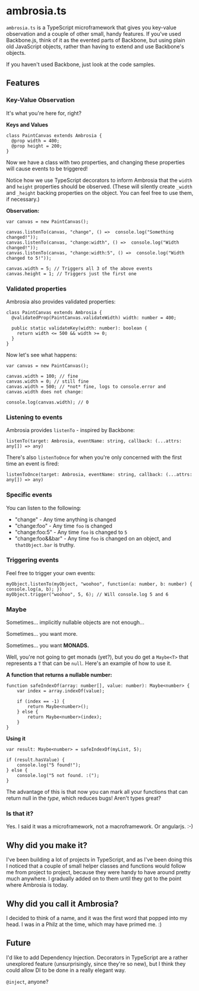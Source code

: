 # ambrosia.ts

`ambrosia.ts` is a TypeScript microframework that gives you key-value observation and a couple of other small, handy features. If you've used Backbone.js, think of it as the evented parts of Backbone, but using plain old JavaScript objects, rather than having to extend and use Backbone's objects. 

If you haven't used Backbone, just look at the code samples.

## Features

### Key-Value Observation

It's what you're here for, right? 

**Keys and Values**

    class PaintCanvas extends Ambrosia {
      @prop width = 400;
      @prop height = 200;
    }

Now we have a class with two properties, and changing these properties will cause events to be triggered! 

Notice how we use TypeScript decorators to inform Ambrosia that the `width` and `height` properties should be observed. (These will silently create `_width` and `_height` backing properties on the object. You can feel free to use them, if necessary.)

**Observation:**

    var canvas = new PaintCanvas();
    
    canvas.listenTo(canvas, "change", () =>  console.log("Something changed!"));
    canvas.listenTo(canvas, "change:width", () =>  console.log("Width changed!"));
    canvas.listenTo(canvas, "change:width:5", () =>  console.log("Width changed to 5!"));

    canvas.width = 5; // Triggers all 3 of the above events
    canvas.height = 1; // Triggers just the first one

### Validated properties

Ambrosia also provides validated properties:

    class PaintCanvas extends Ambrosia {
      @validatedProp(PaintCanvas.validateWidth) width: number = 400;
      
      public static validateKey(width: number): boolean {
        return width <= 500 && width >= 0;
      }
    }

Now let's see what happens:

    var canvas = new PaintCanvas();
    
    canvas.width = 100; // fine
    canvas.width = 0; // still fine
    canvas.width = 500; // *not* fine, logs to console.error and canvas.width does not change:
    
    console.log(canvas.width); // 0

### Listening to events

Ambrosia provides `listenTo` - inspired by Backbone:

    listenTo(target: Ambrosia, eventName: string, callback: (...attrs: any[]) => any)

There's also `listenToOnce` for when you're only concerned with the first time an event is fired:

    listenToOnce(target: Ambrosia, eventName: string, callback: (...attrs: any[]) => any)

### Specific events

You can listen to the following:

* "change" - Any time anything is changed
* "change:foo" - Any time `foo` is changed
* "change:foo:5" - Any time `foo` is changed to `5`
* "change:foo&&bar" - Any time `foo` is changed on an object, and `thatObject.bar` is truthy.

### Triggering events

Feel free to trigger your own events:

    myObject.listenTo(myObject, "woohoo", function(a: number, b: number) { console.log(a, b); })
    myObject.trigger("woohoo", 5, 6); // Will console.log 5 and 6

### Maybe<T>

Sometimes... implicitly nullable objects are not enough...

Sometimes... you want more.

Sometimes... you want **MONADS.**

Well, you're not going to get monads (yet?), but you do get a `Maybe<T>` that represents a `T` that can be `null`. Here's an example of how to use it.

**A function that returns a nullable number:**

    function safeIndexOf(array: number[], value: number): Maybe<number> {
        var index = array.indexOf(value);
        
        if (index == -1) {
            return Maybe<number>();
        } else {
            return Maybe<number>(index);
        }
    }

**Using it**

    var result: Maybe<number> = safeIndexOf(myList, 5);

    if (result.hasValue) {
        console.log("5 found!");
    } else {
        console.log("5 not found. :(");
    }

The advantage of this is that now you can mark all your functions that can return null in the *type*, which reduces bugs! Aren't types great?

### Is that it?

Yes. I said it was a microframework, not a macroframework. Or angularjs. :-)

## Why did you make it?

I've been building a lot of projects in TypeScript, and as I've been doing this I noticed that a couple of small helper classes and functions would follow me from project to project, because they were handy to have around pretty much anywhere. I gradually added on to them until they got to the point where Ambrosia is today.

## Why did you call it Ambrosia?

I decided to think of a name, and it was the first word that popped into my head. I was in a Philz at the time, which may have primed me. :)

## Future

I'd like to add Dependency Injection. Decorators in TypeScript are a rather unexplored feature (unsurprisingly, since they're so new), but I think they could allow DI to be done in a really elegant way. 

`@inject`, anyone?
